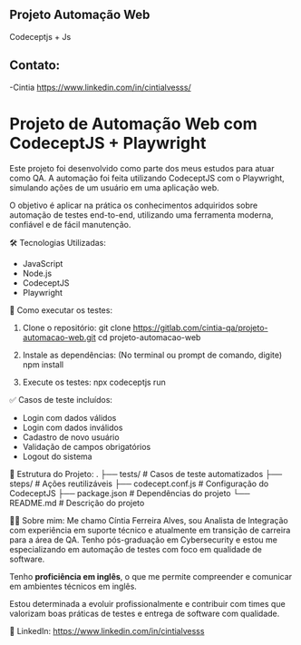 ## Projeto Automação Web
Codeceptjs + Js
## Contato:
-Cintia
https://www.linkedin.com/in/cintialvesss/

# Projeto de Automação Web com CodeceptJS + Playwright

Este projeto foi desenvolvido como parte dos meus estudos para atuar como QA. A automação foi feita utilizando CodeceptJS com o Playwright, simulando ações de um usuário em uma aplicação web.

O objetivo é aplicar na prática os conhecimentos adquiridos sobre automação de testes end-to-end, utilizando uma ferramenta moderna, confiável e de fácil manutenção.

🛠 Tecnologias Utilizadas:
- JavaScript
- Node.js
- CodeceptJS
- Playwright

🚀 Como executar os testes:

1. Clone o repositório:
   git clone https://gitlab.com/cintia-qa/projeto-automacao-web.git
   cd projeto-automacao-web

2. Instale as dependências:
   (No terminal ou prompt de comando, digite)
   npm install

3. Execute os testes:
   npx codeceptjs run

✅ Casos de teste incluídos:
- Login com dados válidos
- Login com dados inválidos
- Cadastro de novo usuário
- Validação de campos obrigatórios
- Logout do sistema

📁 Estrutura do Projeto:
.
├── tests/               # Casos de teste automatizados
├── steps/               # Ações reutilizáveis
├── codecept.conf.js     # Configuração do CodeceptJS
├── package.json         # Dependências do projeto
└── README.md            # Descrição do projeto

👩‍💻 Sobre mim:
Me chamo Cíntia Ferreira Alves, sou Analista de Integração com experiência em suporte técnico e atualmente em transição de carreira para a área de QA. Tenho pós-graduação em Cybersecurity e estou me especializando em automação de testes com foco em qualidade de software.

Tenho **proficiência em inglês**, o que me permite compreender e comunicar em ambientes técnicos em inglês.

Estou determinada a evoluir profissionalmente e contribuir com times que valorizam boas práticas de testes e entrega de software com qualidade.

  
🔗 LinkedIn: https://www.linkedin.com/in/cintialvesss
